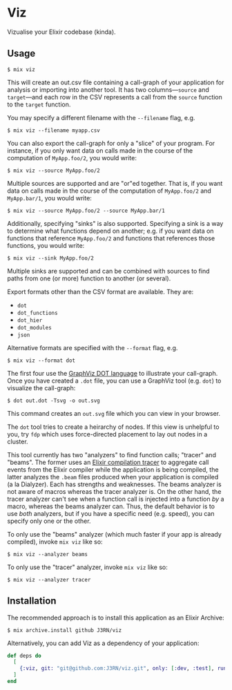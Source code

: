 # Viz

Vizualise your Elixir codebase (kinda).

## Usage

```
$ mix viz
```

This will create an out.csv file containing a call-graph of your application for analysis or importing into another tool.  It has two columns—`source` and `target`—and each row in the CSV represents a call from the `source` function to the `target` function.

You may specify a different filename with the `--filename` flag, e.g.

```
$ mix viz --filename myapp.csv
```

You can also export the call-graph for only a "slice" of your program.  For instance, if you only want data on calls made in the course of the computation of `MyApp.foo/2`, you would write:

```
$ mix viz --source MyApp.foo/2
```

Multiple sources are supported and are "or"ed together.  That is, if you want data on calls made in the course of the computation of `MyApp.foo/2` and `MyApp.bar/1`, you would write:

```
$ mix viz --source MyApp.foo/2 --source MyApp.bar/1
```

Additionally, specifying "sinks" is also supported.  Specifying a sink is a way to determine what functions depend on another;  e.g. if you want data on functions that reference `MyApp.foo/2` and functions that references those functions, you would write:

```
$ mix viz --sink MyApp.foo/2
```

Multiple sinks are supported and can be combined with sources to find paths from one (or more) function to another (or several).

Export formats other than the CSV format are available.  They are:
- `dot`
- `dot_functions`
- `dot_hier`
- `dot_modules`
- `json`

Alternative formats are specified with the `--format` flag, e.g.

```
$ mix viz --format dot
```

The first four use the [GraphViz DOT language](https://graphviz.org/doc/info/lang.html) to illustrate your call-graph.  Once you have created a `.dot` file, you can use a GraphViz tool (e.g. `dot`) to visualize the call-graph:

```
$ dot out.dot -Tsvg -o out.svg
```

This command creates an `out.svg` file which you can view in your browser.

The `dot` tool tries to create a heirarchy of nodes.  If this view is unhelpful to you, try `fdp` which uses force-directed placement to lay out nodes in a cluster.

This tool currently has two "analyzers" to find function calls; "tracer" and "beams".  The former uses an [Elixir compilation tracer] to aggregate call events from the Elixir compiler while the application is being compiled, the latter analyzes the `.beam` files produced when your application is compiled (a la Dialyzer).  Each has strengths and weaknesses.  The beams analyzer is not aware of macros whereas the tracer analyzer is.  On the other hand, the tracer analyzer can't see when a function call is injected into a function *by* a macro, whereas the beams analyzer can.  Thus, the default behavior is to use *both* analyzers, but if you have a specific need (e.g. speed), you can specify only one or the other.

To only use the "beams" analyzer (which much faster if your app is already compiled), invoke `mix viz` like so:
```
$ mix viz --analyzer beams
```

To only use the "tracer" analyzer, invoke `mix viz` like so:
```
$ mix viz --analyzer tracer
```


## Installation

The recommended approach is to install this application as an Elixir Archive:

```
$ mix archive.install github J3RN/viz
```

Alternatively, you can add Viz as a dependency of your application:

```elixir
def deps do
  [
    {:viz, git: "git@github.com:J3RN/viz.git", only: [:dev, :test], runtime: false}
  ]
end
```

[Elixir compilation tracer]: https://hexdocs.pm/elixir/Code.html#module-compilation-tracers
